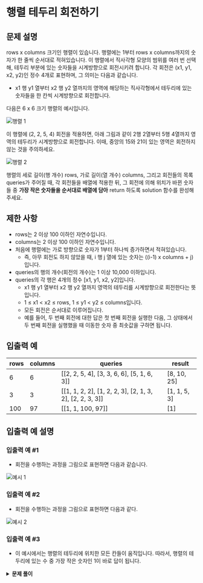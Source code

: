 # 행렬 테두리 회전하기

## 문제 설명

rows x columns 크기인 행렬이 있습니다. 행렬에는 1부터 rows x columns까지의 숫자가 한 줄씩 순서대로 적혀있습니다. 이 행렬에서 직사각형 모양의 범위를 여러 번 선택해, 테두리 부분에 있는 숫자들을 시계방향으로 회전시키려 합니다. 각 회전은 (x1, y1, x2, y2)인 정수 4개로 표현하며, 그 의미는 다음과 같습니다.

- x1 행 y1 열부터 x2 행 y2 열까지의 영역에 해당하는 직사각형에서 테두리에 있는 숫자들을 한 칸씩 시계방향으로 회전합니다.

다음은 6 x 6 크기 행렬의 예시입니다.

![행렬 1](https://grepp-programmers.s3.ap-northeast-2.amazonaws.com/files/ybm/4c3c0fab-11f4-43b6-b290-6f4017e9379f/grid_example.png)

이 행렬에 (2, 2, 5, 4) 회전을 적용하면, 아래 그림과 같이 2행 2열부터 5행 4열까지 영역의 테두리가 시계방향으로 회전합니다. 이때, 중앙의 15와 21이 있는 영역은 회전하지 않는 것을 주의하세요.

![행렬 2](https://grepp-programmers.s3.ap-northeast-2.amazonaws.com/files/ybm/962df137-5c71-4091-ad9f-8e322910c1ab/rotation_example.png)

행렬의 세로 길이(행 개수) rows, 가로 길이(열 개수) columns, 그리고 회전들의 목록 queries가 주어질 때, 각 회전들을 배열에 적용한 뒤, 그 회전에 의해 위치가 바뀐 숫자들 중 **가장 작은 숫자들을 순서대로 배열에 담아** return 하도록 solution 함수를 완성해주세요.

## 제한 사항

- rows는 2 이상 100 이하인 자연수입니다.
- columns는 2 이상 100 이하인 자연수입니다.
- 처음에 행렬에는 가로 방향으로 숫자가 1부터 하나씩 증가하면서 적혀있습니다.
  - 즉, 아무 회전도 하지 않았을 때, i 행 j 열에 있는 숫자는 ((i-1) x columns + j)입니다.
- queries의 행의 개수(회전의 개수)는 1 이상 10,000 이하입니다.
- queries의 각 행은 4개의 정수 [x1, y1, x2, y2]입니다.
  - x1 행 y1 열부터 x2 행 y2 열까지 영역의 테두리를 시계방향으로 회전한다는 뜻입니다.
  - 1 ≤ x1 < x2 ≤ rows, 1 ≤ y1 < y2 ≤ columns입니다.
  - 모든 회전은 순서대로 이루어집니다.
  - 예를 들어, 두 번째 회전에 대한 답은 첫 번째 회전을 실행한 다음, 그 상태에서 두 번째 회전을 실행했을 때 이동한 숫자 중 최솟값을 구하면 됩니다.

## 입출력 예

| rows | columns | queries                                                  | result       |
| ---- | ------- | -------------------------------------------------------- | ------------ |
| 6    | 6       | [[2, 2, 5, 4], [3, 3, 6, 6], [5, 1, 6, 3]]               | [8, 10, 25]  |
| 3    | 3       | [[1, 1, 2, 2], [1, 2, 2, 3], [2, 1, 3, 2], [2, 2, 3, 3]] | [1, 1, 5, 3] |
| 100  | 97      | [[1, 1, 100, 97]]                                        | [1]          |

## 입출력 예 설명

### 입출력 예 #1

- 회전을 수행하는 과정을 그림으로 표현하면 다음과 같습니다.

![예시 1](https://grepp-programmers.s3.ap-northeast-2.amazonaws.com/files/ybm/8c8cdd84-d0ec-4b9d-bdf7-f100d0098c5e/example1.png)

### 입출력 예 #2

- 회전을 수행하는 과정을 그림으로 표현하면 다음과 같다.

![예시 2](https://grepp-programmers.s3.ap-northeast-2.amazonaws.com/files/ybm/e3fce2bf-9da9-41e4-926a-5d19b4f31188/example2.png)

### 입출력 예 #3

- 이 예시에서는 행렬의 테두리에 위치한 모든 칸들이 움직입니다. 따라서, 행렬의 테두리에 있는 수 중 가장 작은 숫자인 1이 바로 답이 됩니다.

<details><summary><b>문제 풀이</b></summary><div markdown="1">

```js
function Solution(rows, columns, queries) {
  const matrix = Array.from(Array(rows), (_, r) =>
    Array(columns)
      .fill()
      .map((_, c) => c + r * columns + 1)
  );

  const answer = [];

  queries.forEach((query) => {
    const [x1, y1, x2, y2] = query.map((v) => v - 1);

    const DR = [0, 1, 0, -1];
    const DC = [1, 0, -1, 0];

    let dir = 0;
    let minNum = matrix[rows - 1][columns - 1];

    // 재귀 함수 탈출을 위해 회전해야 할 총 인덱스 개수 구하기
    const getTotalIdx = (x1, y1, x2, y2) => {
      const colGap = x2 - x1 + 1;
      const rowGap = y2 - y1 + 1;

      return colGap * rowGap - (colGap - 2) * (rowGap - 2);
    };

    // 구한 총 개수 저장
    const TOTAL_ROTATE_NUMS = getTotalIdx(x1, y1, x2, y2);

    // 회전 시키기
    const rotateMatrix = (x, y, cnt, temp) => {
      if (cnt === TOTAL_ROTATE_NUMS) return;

      // 현재 인덱스를 저장
      let cur = matrix[x][y];
      // 현재 인덱스를 이전 인덱스로 업데이트
      matrix[x][y] = temp;
      temp = cur;

      // 회전하는 수들 중 가장 작은 수로 업데이트
      minNum = Math.min(minNum, temp);

      let nx = x + DR[dir];
      let ny = y + DC[dir];

      if (nx >= x1 && ny >= y1 && nx <= x2 && ny <= y2) {
        rotateMatrix(nx, ny, cnt + 1, temp);
      } else {
        dir = (dir + 1) % 4;
        nx = x + DR[dir];
        ny = y + DC[dir];

        rotateMatrix(nx, ny, cnt + 1, temp);
      }
    };

    rotateMatrix(x1, y1, (cnt = 0), matrix[x1 + 1][y1]);
    answer.push(minNum);
  });

  console.log(answer);
}
```

테스트 케이스를 모두 통과하지만 실패한다. 제출하면 1, 2, 5번을 제외한 모든 테스트 케이스에서 실패한다. 반례를 찾아봐야 겠다.

### Solution

반례를 찾지 못하고 결국 다른 풀이 방법을 택했다.

- 큐를 이용해서 행렬의 행과 열의 수들을 하나씩 큐에 넣어준다.
- 시계 방향으로 돌리기 위해 마지막에서 하나 수를 꺼내 앞에 넣어준다.
- 이 수들 중 가장 작은 수로 최소값을 업데이트 한다.
- 다시 이 수들을 각 위치에 맞게 하나씩 큐에서 꺼내 넣어준다.
- 쿼리의 수만큼 이를 반복하며 answer 배열에 최소값을 각각 넣어준다.

```js
function Solution(rows, columns, queries) {
  const matrix = Array.from(Array(rows), (_, r) =>
    Array(columns)
      .fill()
      .map((_, c) => c + r * columns + 1)
  );

  const answer = [];

  const rotateMatrix = (matrix, query) => {
    const [x1, y1, x2, y2] = query.map((pos) => pos - 1);

    const queue = [];

    for (let i = y1; i < y2; i++) queue.push(matrix[x1][i]);
    for (let i = x1; i < x2; i++) queue.push(matrix[i][y2]);
    for (let i = y2; i > y1; i--) queue.push(matrix[x2][i]);
    for (let i = x2; i > x1; i--) queue.push(matrix[i][y1]);

    queue.unshift(queue.pop());
    const minValue = Math.min(...queue);

    for (let i = y1; i < y2; i++) matrix[x1][i] = queue.shift();
    for (let i = x1; i < x2; i++) matrix[i][y2] = queue.shift();
    for (let i = y2; i > y1; i--) matrix[x2][i] = queue.shift();
    for (let i = x2; i > x1; i--) matrix[i][y1] = queue.shift();

    return minValue;
  };

  queries.forEach((query) => {
    const minValue = rotateMatrix(matrix, query);
    answer.push(minValue);
  });

  console.log(answer);
}
```

</div></details>
